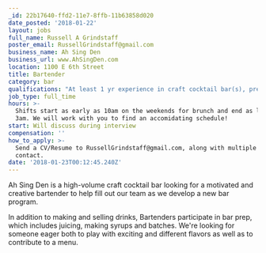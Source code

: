 ```yaml
---
_id: 22b17640-ffd2-11e7-8ffb-11b63858d020
date_posted: '2018-01-22'
layout: jobs
full_name: Russell A Grindstaff
poster_email: RussellGrindstaff@gmail.com
business_name: Ah Sing Den
business_url: www.AhSingDen.com
location: 1100 E 6th Street
title: Bartender
category: bar
qualifications: "At least 1 yr experience in craft cocktail bar(s), preferably with a background in creating new drinks and working in a fast-paced environment, or the equivalent\r\n\r\nDetailed and extensive knowledge of spirits and cocktails a plus.\r\n\r\nWe need a meticulous and team-oriented person with a genuine passion for making drinks. \r\n\r\nAny experience with Bai Jiu a plus."
job_type: full_time
hours: >-
  Shifts start as early as 10am on the weekends for brunch and end as late as
  3am. We will work with you to find an accomidating schedule!
start: Will discuss during interview
compensation: ''
how_to_apply: >-
  Send a CV/Resume to RussellGrindstaff@gmail.com, along with multiple means of
  contact.
date: '2018-01-23T00:12:45.240Z'
---
```

Ah Sing Den is a high-volume craft cocktail bar looking for a motivated and creative bartender to help fill out our team as we develop a new bar program. 

In addition to making and selling drinks, Bartenders participate in bar prep, which includes juicing, making syrups and batches. We're looking for someone eager both to play with exciting and different flavors as well as to contribute to a menu.
